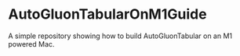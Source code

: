 # AutoGluonTabularOnM1Guide
A simple repository showing how to build AutoGluonTabular on an M1 powered Mac.
